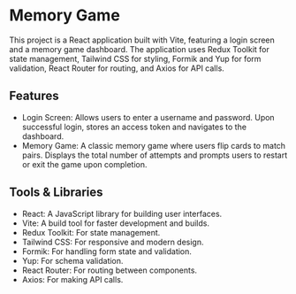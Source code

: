 # Memory Game
This project is a React application built with Vite, featuring a login screen and a memory game dashboard. The application uses Redux Toolkit for state management, Tailwind CSS for styling, Formik and Yup for form validation, React Router for routing, and Axios for API calls.

## Features
- Login Screen: Allows users to enter a username and password. Upon successful login, stores an access token and navigates to the dashboard.
- Memory Game: A classic memory game where users flip cards to match pairs. Displays the total number of attempts and prompts users to restart or exit the game upon completion.

## Tools & Libraries
- React: A JavaScript library for building user interfaces.
- Vite: A build tool for faster development and builds.
- Redux Toolkit: For state management.
- Tailwind CSS: For responsive and modern design.
- Formik: For handling form state and validation.
- Yup: For schema validation.
- React Router: For routing between components.
- Axios: For making API calls.
